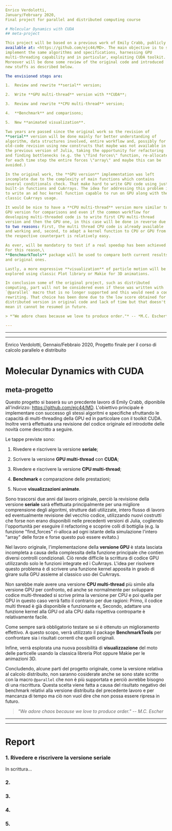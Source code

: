 ```yaml
---
Enrico Verdolotti, 
January/February 2020, 
Final project for parallel and distributed computing course

# Molecular Dynamics with CUDA
## meta-project

This project will be based on a previous work of Emily Crabb, publicly
available at: <https://github.com/ejc44/MD>. The main objective is to successfully
implement the same algorithms and specifications, harnessing GPU
multi-threading capability and in particular, exploiting CUDA toolkit.
Moreover will be done some review of the original code and introduced
new stuffs as described below.

The envisioned steps are:

1.  Review and rewrite **serial** version;

2.  Write **GPU multi-thread** version with **CUDA**;

3.  Review and rewrite **CPU multi-thread** version;

4.  **Benchmark** and comparisons;

5.  New **animated visualization**.

Two years are passed since the original work so the revision of
**serial** version will be done mainly for better understanding of
algorithm, data structures involved, entire workflow and, possibly for
old-code revision using new constructs that maybe was not available in
the previous version of Julia, taking the opportunity for refactoring
and finding bottlenecks (e.g. the \"find forces\" function, re-allocate
for each time step the entire forces \"array\" and maybe this can be
avoided.)

In the original work, the **GPU version** implementation was left
incomplete due to the complexity of main functions which contains
several conditionals check. That make hard to write GPU code using just
built-in functions and CuArrays. The idea for addressing this problem is
to write an ad hoc kernel function capable to run on GPU along with the
classic CuArrays usage.

It would be nice to have a **CPU multi-thread** version more similar to
GPU version for comparisons and even if the common workflow for
developing multi-threaded code is to write first CPU multi-thread
version and then the GPU one, in this case will be done in reverse due
to two reasons: First, the multi thread CPU code is already available
and working and, second, to adapt a kernel function to CPU or GPU from
the respective counterpart is relatively easy.

As ever, will be mandatory to test if a real speedup has been achieved.
For this reason,\
**BenchmarkTools** package will be used to compare both current results
and original ones.

Lastly, a more expressive **visualization** of particle motion will be
explored using classic Plot library or Makie for 3D animations.

In conclusion some of the original project, such as distributed
computing, part will not be considered even if these was written with
`@parallel` macro that is no longer supported and this would need a code
rewriting. That choice has been done due to the low score obtained for
distributed version in original code and lack of time but that doesn't
mean it cannot be resumed in future.

> *"We adore chaos because we love to produce order."* -- *M.C. Escher*

---
```

--- 
---
Enrico Verdolotti, 
Gennaio/Febbraio 2020,
Progetto finale per il corso di calcolo parallelo e distribuito 

# Molecular Dynamics with CUDA
## meta-progetto

Questo progetto si baserà su un precdente lavoro di Emily Crabb,
diponibile all'indirizzo: <https://github.com/ejc44/MD>. 
L'obiettivo principale è implementare con successo gli stessi algoritmi e specifiche
sfruttando le capacità di multi-threading della GPU ed in particolare con il toolkit CUDA.
Inoltre verrà effettuata una revisione del codice originale ed introdotte delle novità
come descritto a seguire.

Le tappe previste sono:

1.  Rivedere e riscrivere la versione **seriale**;

2.  Scrivere la versione **GPU multi-thread** con **CUDA**;

3.  Rivedere e riscrivere la versione **CPU multi-thread**;

4.  **Benchmark** e comparazione delle prestazioni;

5.  Nuove **visualizzazioni animate**.


Sono trascorsi due anni dal lavoro originale, perciò la revisione
della versione **seriale** sarà effettuata principalmente per una
migliore comprensione degli algoritmi, strutture dati utilizzate,
intero flusso di lavoro ed eventualmente revisione del vecchio codice,
utilizzando nuovi costrutti che forse non erano disponibili nelle precedenti
versioni di Julia, cogliendo l'opportunità per eseguire il refactoring
e scoprire colli di bottiglia (e.g. la funzione \"find_forces\" ri-alloca
ad ogni istante della simulazione l'intero \"array\" delle forze e forse
questo può essere evitato.)


Nel lavoro originale, l'implementazione della **versione GPU** è stata
lasciata incompleta a causa della complessita della funzione principale che
contien diversi controlli condizionali. Ciò rende difficile la scrittura di
codice GPU utilizzando solo le funzioni integrate ed i CuArrays. L'idea per
risolvere questo problema è di scrivere una funzione kernel apposita in grado 
di girare sulla GPU assieme al classico uso dei CuArrays.


Non sarebbe male avere una versione **CPU multi-thread** più simile alla versione
GPU per confronto, ed anche se normalmente per sviluppare codice multi-threaded si 
scrive prima la versione per CPU e poi quella per GPU in questo caso verrà fatto 
il contrario per due ragioni: Primo, il codice multi thread è già disponibile e funzionante
e, Secondo, adattare una funzione kernel alla GPU od alla CPU dalla rispettiva controparte
è relativamente facile.


Come sempre sarà obbligatorio testare se si è ottenuto un miglioramento effettivo.
A questo scopo, verrà utilizzato il package **BenchmarkTools** per confrontare
sia i risultati correnti che quelli originali.

Infine, verrà esplorata una nuova possibilità di **visualizzazione**
del moto delle particelle usando la classica libreria Plot oppure Makie 
per le animazioni 3D.

Concludendo, alcune parti del progetto originale, come la versione
relativa al calcolo distribuito, non saranno cosiderate anche se sono
state scritte con la macro `@parallel` che non è più supportata e perciò
avrebbe bisogno di una riscrittura. Questa scelta viene fatta a causa del
risultato negativo dei benchmark relativi alla versione distribuita del precedente 
lavoro e per mancanza di tempo ma ciò non vuol dire che non possa essere 
ripresa in futuro.

> *"We adore chaos because we love to produce order."* -- *M.C. Escher*

---
---

# Report

### 1. Rivedere e riscrivere la versione seriale
In scrittura...

### 2. 

### 3.

### 4.

### 5.

